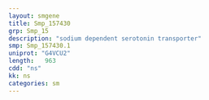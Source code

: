 ```yaml
---
layout: smgene
title: Smp_157430
grp: Smp_15
description: "sodium dependent serotonin transporter"
smp: Smp_157430.1
uniprot: "G4VCU2"
length:   963
cdd: "ns"
kk: ns
categories: sm
---
```

